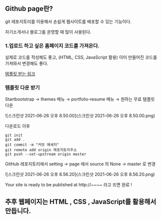 ##	Github page란?

git 레포지토리를 이용해서 손쉽게 웹사이트를 배포할 수 있는 기능이다. 



자기소개서나 블로그를 운영할 때 많이 사용된다. 



###	1.업로드 하고 싶은 홈페이지 코드를 가져온다.



실제로 코드를 작성해도 좋고, (HTML, CSS, JavaScript 활용) 이미 만들어진 코드를 가져와서 변경해도 좋다.



[템플릿 받는 링크](https://startbootstrap.com/)



###	템플릿 다운 받기



Startbootstrap → themes 메뉴 → portfolio-resume 메뉴  →  원하는 무료 템플릿 다운



![스크린샷 2021-06-26 오후 8.50.00](스크린샷 2021-06-26 오후 8.50.00.png)



다운로드 이후 

```
git init
git add .
git commit -m "커밋 메세지"
git remote add origin 레포지토리주소
git push --set-upstream origin master

```



GitHub 레포지토리에서 setting → page  에서 source 의 None →  master 로 변경

![스크린샷 2021-06-26 오후 8.56.20](스크린샷 2021-06-26 오후 8.56.20.png)



Your site is ready to be published at http://~~~~ 	라고 뜨면 완료 !



## 추후 웹페이지는 HTML , CSS , JavaScript를 활용해서 만듭니다.



